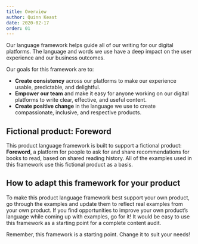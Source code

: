 ```yaml
---
title: Overview
author: Quinn Keast
date: 2020-02-17
order: 01
---
```


Our language framework helps guide all of our writing for our digital platforms. The language and words we use have a deep impact on the user experience and our business outcomes.

Our goals for this framework are to:

- **Create consistency** across our platforms to make our experience usable, predictable, and delightful.
- **Empower our team** and make it easy for anyone working on our digital platforms to write clear, effective, and useful content.
- **Create positive change** in the language we use to create compassionate, inclusive, and respective products.

## Fictional product: Foreword

This product language framework is built to support a fictional product: **Foreword**, a platform for people to ask for and share recommendations for books to read, based on shared reading history. All of the examples used in this framework use this fictional product as a basis.

## How to adapt this framework for your product

To make this product language framework best support your own product, go through the examples and update them to reflect real examples from your own product. If you find opportunities to improve your own product’s language while coming up with examples, go for it! It would be easy to use this framework as a starting point for a complete content audit.

Remember, this framework is a starting point. Change it to suit your needs!
